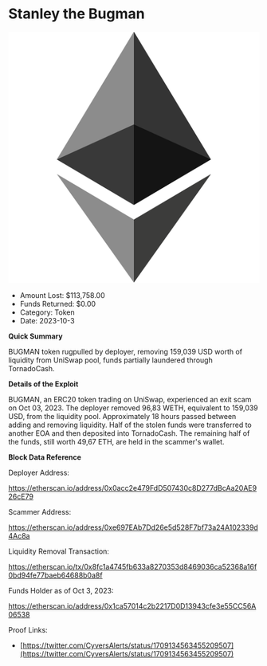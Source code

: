 # Stanley the Bugman
![Stanley the Bugman](/rektimages/Stanley-the-Bugman-Rugpull.png)
- Amount Lost: $113,758.00
- Funds Returned: $0.00
- Category: Token
- Date: 2023-10-3

**Quick Summary**

BUGMAN token rugpulled by deployer, removing 159,039 USD worth of liquidity from UniSwap pool, funds partially laundered through TornadoCash.

  


 **Details of the Exploit**

BUGMAN, an ERC20 token trading on UniSwap, experienced an exit scam on Oct 03, 2023. The deployer removed 96,83 WETH, equivalent to 159,039 USD, from the liquidity pool. Approximately 18 hours passed between adding and removing liquidity. Half of the stolen funds were transferred to another EOA and then deposited into TornadoCash. The remaining half of the funds, still worth 49,67 ETH, are held in the scammer's wallet.

  


 **Block Data Reference**

Deployer Address:

https://etherscan.io/address/0x0acc2e479FdD507430c8D277dBcAa20AE926cE79

  


Scammer Address:

https://etherscan.io/address/0xe697EAb7Dd26e5d528F7bf73a24A102339d4Ac8a

  


Liquidity Removal Transaction:

https://etherscan.io/tx/0x8fc1a4745fb633a8270353d8469036ca52368a16f0bd94fe77baeb64688b0a8f

  


Funds Holder as of Oct 3, 2023:

https://etherscan.io/address/0x1ca57014c2b2217D0D13943cfe3e55CC56A06538


Proof Links:
- [https://twitter.com/CyversAlerts/status/1709134563455209507](https://twitter.com/CyversAlerts/status/1709134563455209507)


